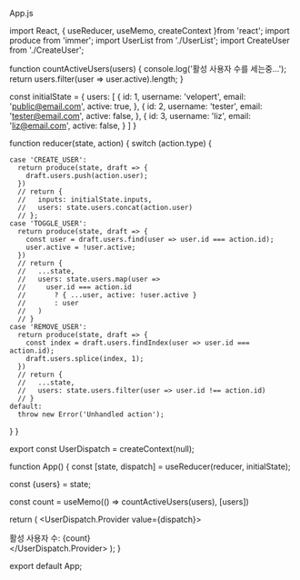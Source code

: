App.js

import React, { useReducer, useMemo, createContext }from 'react';
import produce from 'immer';
import UserList from './UserList';
import CreateUser from './CreateUser';


function countActiveUsers(users) {
  console.log('활성 사용자 수를 세는중...');
  return users.filter(user => user.active).length;
}

const initialState = {
  users: [
    {
      id: 1,
      username: 'velopert',
      email: 'public@email.com',
      active: true,
  },
  {
      id: 2,
      username: 'tester',
      email: 'tester@email.com',
      active: false,
  },
  {
      id: 3,
      username: 'liz',
      email: 'liz@email.com',
      active: false,
  }
  ]
}

function reducer(state, action) {
  switch (action.type) {

    case 'CREATE_USER':
      return produce(state, draft => {
        draft.users.push(action.user);
      })
      // return {
      //   inputs: initialState.inputs,
      //   users: state.users.concat(action.user)
      // };
    case 'TOGGLE_USER':
      return produce(state, draft => {
        const user = draft.users.find(user => user.id === action.id);
        user.active = !user.active;
      })
      // return {
      //   ...state,
      //   users: state.users.map(user =>
      //     user.id === action.id
      //       ? { ...user, active: !user.active }
      //       : user
      //   )
      // }
    case 'REMOVE_USER':
      return produce(state, draft => {
        const index = draft.users.findIndex(user => user.id === action.id);
        draft.users.splice(index, 1);
      })
      // return {
      //   ...state,
      //   users: state.users.filter(user => user.id !== action.id)
      // }
    default:
      throw new Error('Unhandled action');
  }
}

export const UserDispatch = createContext(null);

function App() {
  const [state, dispatch] = useReducer(reducer, initialState);

  const {users} = state;

  const count = useMemo(() => countActiveUsers(users), [users])

  return (
    <UserDispatch.Provider value={dispatch}>
      <CreateUser />
      <UserList users={users} />
      <div>활성 사용자 수: {count}</div>
    </UserDispatch.Provider>
  );
}

export default App;
